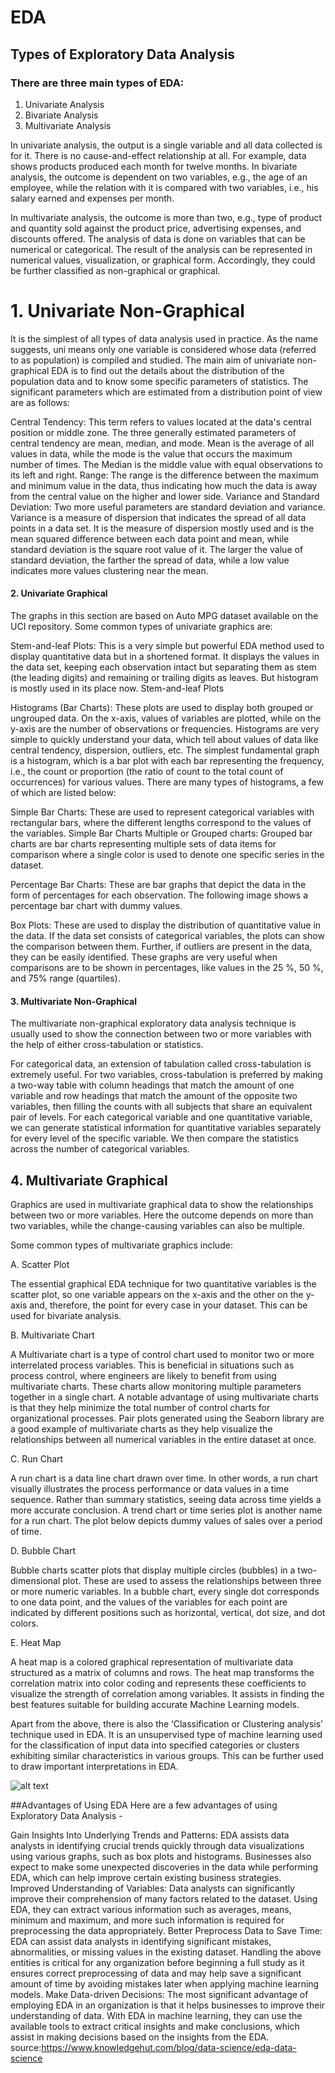# EDA
## Types of Exploratory Data Analysis
### There are three main types of EDA:

1. Univariate Analysis
2. Bivariate Analysis
3. Multivariate Analysis
   
In univariate analysis, the output is a single variable and all data collected is for it. There is no cause-and-effect relationship at all. For example, data shows products produced each month for twelve months. In bivariate analysis, the outcome is dependent on two variables, e.g., the age of an employee, while the relation with it is compared with two variables, i.e., his salary earned and expenses per month.  

In multivariate analysis, the outcome is more than two, e.g., type of product and quantity sold against the product price, advertising expenses, and discounts offered. The analysis of data is done on variables that can be numerical or categorical. The result of the analysis can be represented in numerical values, visualization, or graphical form. Accordingly, they could be further classified as non-graphical or graphical. 

# 1. Univariate Non-Graphical
It is the simplest of all types of data analysis used in practice. As the name suggests, uni means only one variable is considered whose data (referred to as population) is compiled and studied. The main aim of univariate non-graphical EDA is to find out the details about the distribution of the population data and to know some specific parameters of statistics. The significant parameters which are estimated from a distribution point of view are as follows: 

Central Tendency: This term refers to values located at the data's central position or middle zone. The three generally estimated parameters of central tendency are mean, median, and mode. Mean is the average of all values in data, while the mode is the value that occurs the maximum number of times. The Median is the middle value with equal observations to its left and right. 
Range: The range is the difference between the maximum and minimum value in the data, thus indicating how much the data is away from the central value on the higher and lower side. 
Variance and Standard Deviation: Two more useful parameters are standard deviation and variance. Variance is a measure of dispersion that indicates the spread of all data points in a data set. It is the measure of dispersion mostly used and is the mean squared difference between each data point and mean, while standard deviation is the square root value of it. The larger the value of standard deviation, the farther the spread of data, while a low value indicates more values clustering near the mean. 
#### 2. Univariate Graphical
The graphs in this section are based on Auto MPG dataset available on the UCI repository. Some common types of univariate graphics are: 

Stem-and-leaf Plots: This is a very simple but powerful EDA method used to display quantitative data but in a shortened format. It displays the values in the data set, keeping each observation intact but separating them as stem (the leading digits) and remaining or trailing digits as leaves. But histogram is mostly used in its place now.
Stem-and-leaf Plots


Histograms (Bar Charts): These plots are used to display both grouped or ungrouped data. On the x-axis, values of variables are plotted, while on the y-axis are the number of observations or frequencies. Histograms are very simple to quickly understand your data, which tell about values of data like central tendency, dispersion, outliers, etc. The simplest fundamental graph is a histogram, which is a bar plot with each bar representing the frequency, i.e., the count or proportion (the ratio of count to the total count of occurrences) for various values. 
There are many types of histograms, a few of which are listed below: 

Simple Bar Charts: These are used to represent categorical variables with rectangular bars, where the different lengths correspond to the values of the variables. 
Simple Bar Charts
Multiple or Grouped charts: Grouped bar charts are bar charts representing multiple sets of data items for comparison where a single color is used to denote one specific series in the dataset.  

Percentage Bar Charts: These are bar graphs that depict the data in the form of percentages for each observation. The following image shows a percentage bar chart with dummy values.  

Box Plots: These are used to display the distribution of quantitative value in the data. If the data set consists of categorical variables, the plots can show the comparison between them. Further, if outliers are present in the data, they can be easily identified. These graphs are very useful when comparisons are to be shown in percentages, like values in the 25 %, 50 %, and 75% range (quartiles).  

#### 3.  Multivariate Non-Graphical    
The multivariate non-graphical exploratory data analysis technique is usually used to show the connection between two or more variables with the help of either cross-tabulation or statistics.   

For categorical data, an extension of tabulation called cross-tabulation is extremely useful. For two variables, cross-tabulation is preferred by making a two-way table with column headings that match the amount of one variable and row headings that match the amount of the opposite two variables, then filling the counts with all subjects that share an equivalent pair of levels. 
For each categorical variable and one quantitative variable, we can generate statistical information for quantitative variables separately for every level of the specific variable. We then compare the statistics across the number of categorical variables. 
## 4. Multivariate Graphical  
Graphics are used in multivariate graphical data to show the relationships between two or more variables. Here the outcome depends on more than two variables, while the change-causing variables can also be multiple.  

Some common types of multivariate graphics include:

A. Scatter Plot  

The essential graphical EDA technique for two quantitative variables is the scatter plot, so one variable appears on the x-axis and the other on the y-axis and, therefore, the point for every case in your dataset. This can be used for bivariate analysis. 


B. Multivariate Chart  

A Multivariate chart is a type of control chart used to monitor two or more interrelated process variables. This is beneficial in situations such as process control, where engineers are likely to benefit from using multivariate charts. These charts allow monitoring multiple parameters together in a single chart. A notable advantage of using multivariate charts is that they help minimize the total number of control charts for organizational processes. Pair plots generated using the Seaborn library are a good example of multivariate charts as they help visualize the relationships between all numerical variables in the entire dataset at once.




C. Run Chart  

A run chart is a data line chart drawn over time. In other words, a run chart visually illustrates the process performance or data values in a time sequence. Rather than summary statistics, seeing data across time yields a more accurate conclusion. A trend chart or time series plot is another name for a run chart. The plot below depicts dummy values of sales over a period of time.




D. Bubble Chart  

Bubble charts scatter plots that display multiple circles (bubbles) in a two-dimensional plot. These are used to assess the relationships between three or more numeric variables. In a bubble chart, every single dot corresponds to one data point, and the values of the variables for each point are indicated by different positions such as horizontal, vertical, dot size, and dot colors.




E. Heat Map  

A heat map is a colored graphical representation of multivariate data structured as a matrix of columns and rows. The heat map transforms the correlation matrix into color coding and represents these coefficients to visualize the strength of correlation among variables. It assists in finding the best features suitable for building accurate Machine Learning models.

Apart from the above, there is also the ‘Classification or Clustering analysis’ technique used in EDA. It is an unsupervised type of machine learning used for the classification of input data into specified categories or clusters exhibiting similar characteristics in various groups. This can be further used to draw important interpretations in EDA. 

![alt text](https://www.knowledgehut.com/_next/image?url=https%3A%2F%2Fd2o2utebsixu4k.cloudfront.net%2Fmedia%2Fimages%2F1713966453548-eda%20data%20science-06.jpg&w=1080&q=75)

##Advantages of Using EDA
Here are a few advantages of using Exploratory Data Analysis - 

Gain Insights Into Underlying Trends and Patterns: EDA assists data analysts in identifying crucial trends quickly through data visualizations using various graphs, such as box plots and histograms. Businesses also expect to make some unexpected discoveries in the data while performing EDA, which can help improve certain existing business strategies.  
Improved Understanding of Variables: Data analysts can significantly improve their comprehension of many factors related to the dataset. Using EDA, they can extract various information such as averages, means, minimum and maximum, and more such information is required for preprocessing the data appropriately. 
Better Preprocess Data to Save Time: EDA can assist data analysts in identifying significant mistakes, abnormalities, or missing values in the existing dataset. Handling the above entities is critical for any organization before beginning a full study as it ensures correct preprocessing of data and may help save a significant amount of time by avoiding mistakes later when applying machine learning models. 
Make Data-driven Decisions: The most significant advantage of employing EDA in an organization is that it helps businesses to improve their understanding of data. With EDA in machine learning, they can use the available tools to extract critical insights and make conclusions, which assist in making decisions based on the insights from the EDA.  
source:https://www.knowledgehut.com/blog/data-science/eda-data-science
